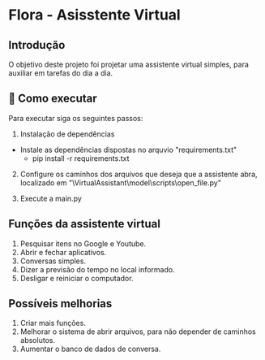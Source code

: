 # Flora - Asisstente Virtual

## Introdução
O objetivo deste projeto foi projetar uma assistente virtual simples, para auxiliar em tarefas do dia a dia.

## 🚀 Como executar
Para executar siga os seguintes passos:

1. Instalação de dependências
  - Instale as dependências dispostas no arquvio "requirements.txt"
    - pip install -r requirements.txt
  

2. Configure os caminhos dos arquivos que deseja que a assistente abra, localizado em "\VirtualAssistant\model\scripts\open_file.py" 
   
3. Execute a main.py


## Funções da assistente virtual

1. Pesquisar itens no Google e Youtube.
2. Abrir e fechar aplicativos.
3. Conversas simples.
4. Dizer a previsão do tempo no local informado.
5. Desligar e reiniciar o computador.

## Possíveis melhorias

1. Criar mais funções.
2. Melhorar o sistema de abrir arquivos, para não depender de caminhos absolutos.
3. Aumentar o banco de dados de conversa.
